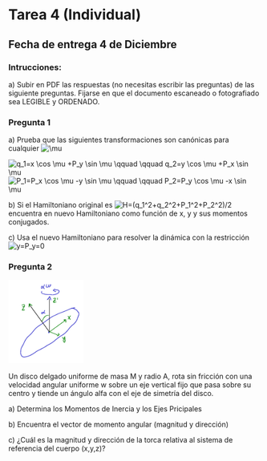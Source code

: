 # Tarea 4 (Individual)

## Fecha de entrega 4 de Diciembre

### Intrucciones:

a) Subir en PDF las respuestas (no necesitas escribir las preguntas) de las siguiente preguntas. 
Fijarse en que el documento escaneado o fotografiado sea LEGIBLE y ORDENADO.


### Pregunta 1

  a) Prueba que las siguientes transformaciones son canónicas para cualquier <img src="https://latex.codecogs.com/gif.latex?\mu" title="\mu" />

  <img src="https://latex.codecogs.com/gif.latex?q_1=x&space;\cos&space;\mu&space;&plus;P_y&space;\sin&space;\mu&space;\qquad&space;\qquad&space;q_2=y&space;\cos&space;\mu&space;&plus;P_x&space;\sin&space;\mu" title="q_1=x \cos \mu +P_y \sin \mu \qquad \qquad q_2=y \cos \mu +P_x \sin \mu" />

  <img src="https://latex.codecogs.com/gif.latex?P_1=P_x&space;\cos&space;\mu&space;-y&space;\sin&space;\mu&space;\qquad&space;\qquad&space;P_2=P_y&space;\cos&space;\mu&space;-x&space;\sin&space;\mu" title="P_1=P_x \cos \mu -y \sin \mu \qquad \qquad P_2=P_y \cos \mu -x \sin \mu" />

  b) Si el Hamiltoniano original es <img src="https://latex.codecogs.com/gif.latex?H=(q_1^2&plus;q_2^2&plus;P_1^2&plus;P_2^2)/2" title="H=(q_1^2+q_2^2+P_1^2+P_2^2)/2" />
  encuentra en nuevo Hamiltoniano como función de x, y y sus momentos conjugados.
  
  c) Usa el nuevo Hamiltoniano para resolver la dinámica con la restricción <img src="https://latex.codecogs.com/gif.latex?y=P_y=0" title="y=P_y=0" />


### Pregunta 2

<img src="https://github.com/MecAnalitica/curso2018/blob/master/Tarea4/Disco.png" width="150">

Un disco delgado uniforme de masa M y radio A, rota sin fricción con una velocidad angular uniforme w sobre un eje 
vertical fijo que pasa sobre su centro y tiende un ángulo alfa con el eje de simetría del disco. 

  a) Determina los Momentos de Inercia y los Ejes Pricipales 
  
  b) Encuentra el vector de momento angular (magnitud y dirección)
  
  c) ¿Cuál es la magnitud y dirección de la torca relativa al sistema de referencia del cuerpo (x,y,z)?
  
  

